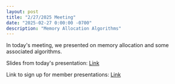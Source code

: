 ```yaml
---
layout: post
title: "2/27/2025 Meeting"
date: "2025-02-27 0:00:00 -0700"
description: "Memory Allocation Algorithms"
---
```


In today's meeting, we presented on memory allocation and some associated algorithms.

Slides from today's presentation: [Link](https://docs.google.com/presentation/d/14l3o71pH8dDbi8R40nS-sqveT_5BjhTO18FgvaWpNDw/edit?usp=sharing)

Link to sign up for member presentations: [Link](https://tinyurl.com/CSPresentation25)
